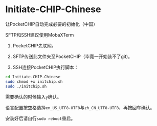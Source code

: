# Initiate-CHIP-Chinese
让PocketCHIP自动完成必要的初始化（中国）

SFTP和SSH建议使用MobaXTerm

1. PocketCHIP先联网。

2. SFTP传送此文件夹至PocketCHIP（毕竟一开始装不了git)。
3. SSH连接PocketCHIP执行脚本：

```bash
cd Initiate-CHIP-Chinese
sudo chmod +x initchip.sh
sudo ./initchip.sh
```

需要确认的时候输入`y`确认。

语言配置按空格选择`en_US_UTF8-UTF8`与`zh_CN_UTF8-UTF8`，再按回车确认。

安装好后请自行`sudo reboot`重启。